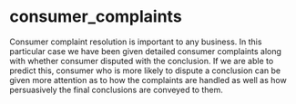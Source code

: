 # consumer_complaints
Consumer complaint resolution is important to any business. In this particular case we have been given detailed consumer complaints along with whether consumer disputed with the conclusion. If we are able to predict this, consumer who is more likely to dispute a conclusion can be given more attention as to how the complaints are handled as well as how persuasively the final conclusions are conveyed to them.
